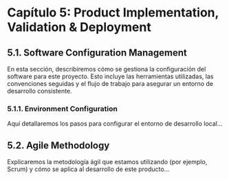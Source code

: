 # Capítulo 5: Product Implementation, Validation & Deployment

## 5.1. Software Configuration Management

En esta sección, describiremos cómo se gestiona la configuración del software para este proyecto. Esto incluye las herramientas utilizadas, las convenciones seguidas y el flujo de trabajo para asegurar un entorno de desarrollo consistente.

### 5.1.1. Environment Configuration

Aquí detallaremos los pasos para configurar el entorno de desarrollo local...

## 5.2. Agile Methodology

Explicaremos la metodología ágil que estamos utilizando (por ejemplo, Scrum) y cómo se aplica al desarrollo de este producto...
